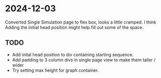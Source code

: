 # 2024-12-03 
Converted Single Simulation page to flex box, looks a little cramped. 
I think Adding the initial head position might help fill out some of the space.

## TODO
- Add inital head position to div containing starting sequence.
- Add padding to 3 column divs in single page view to make them taller / wider
- Try setting max height for graph container.